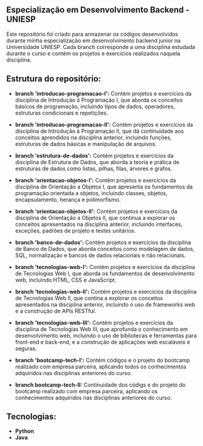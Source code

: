 ## Especialização em Desenvolvimento Backend - UNIESP

Este repositório foi criado para armazenar os códigos desenvolvidos durante minha especialização em desenvolvimento backend junior na Universidade UNIESP. Cada branch corresponde a uma disciplina estudada durante o curso e contém os projetos e exercícios realizados naquela disciplina.

## Estrutura do repositório:

- **branch 'introducao-programacao-I':** Contém projetos e exercícios da disciplina de Introdução à Programação I, que aborda os conceitos básicos de programação, incluindo tipos de dados, operadores, estruturas condicionais e repetições.

- **branch 'introducao-programacao-II':** Contém projetos e exercícios da disciplina de Introdução à Programação II, que dá continuidade aos conceitos aprendidos na disciplina anterior, incluindo funções, estruturas de dados básicas e manipulação de arquivos.

- **branch 'estrutura-de-dados':** Contém projetos e exercícios da disciplina de Estrutura de Dados, que aborda a teoria e prática de estruturas de dados como listas, pilhas, filas, árvores e grafos.

- **branch 'orientacao-objetos-I':** Contém projetos e exercícios da disciplina de Orientação a Objetos I, que apresenta os fundamentos da programação orientada a objetos, incluindo classes, objetos, encapsulamento, herança e polimorfismo.

- **branch 'orientacao-objetos-II':** Contém projetos e exercícios da disciplina de Orientação a Objetos II, que continua a explorar os conceitos apresentados na disciplina anterior, incluindo interfaces, exceções, padrões de projeto e testes unitários.

- **branch 'banco-de-dados':** Contém projetos e exercícios da disciplina de Banco de Dados, que aborda conceitos como modelagem de dados, SQL, normalização e bancos de dados relacionais e não relacionais.

- **branch 'tecnologias-web-I':** Contém projetos e exercícios da disciplina de Tecnologias Web I, que aborda os fundamentos de desenvolvimento web, incluindo HTML, CSS e JavaScript.

- **branch 'tecnologias-web-II':** Contém projetos e exercícios da disciplina de Tecnologias Web II, que contina a explorar os conceitos apresentados na disciplina anterior, incluindo o uso de frameworks web e a construção de APIs RESTful.

- **branch 'tecnologias-web-III':** Contém projetos e exercícios da disciplina de Tecnologias Web III, que aprofunda o conhecimento em desenvolvimento web, incluindo o uso de bibliotecas e ferramentas para front-end e back-end, e a construção de aplicações web escaláveis e seguras.

- **branch 'bootcamp-tech-I':** Contém códigos e o projeto do bootcamp realizado com empresa parceira, aplicando todos os conhecimentos adquiridos nas disciplinas anteriores do curso.

- **branch bootcamp-tech-II:** Continuidade dos códigs e do projeto do bootcamp realizado com empresa parceira, aplicando os conhecimentos adquiridos nas disciplinas anteriores do curso.

## Tecnologias:

- **Python**
- **Java**


